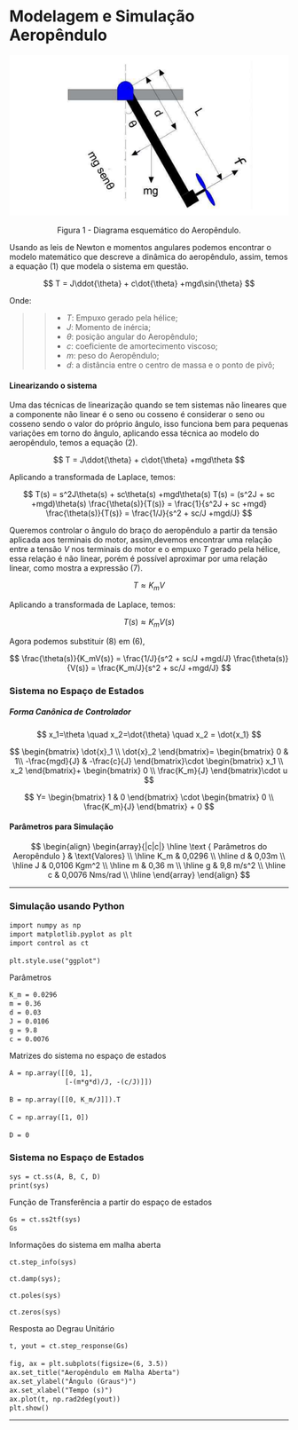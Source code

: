 
# Modelagem e Simulação Aeropêndulo

<center>
<div class="figure" >
  <img src="utils/aeropendulo.png">
  <p>Figura 1 - Diagrama esquemático do Aeropêndulo.</p>
</div>
</center>

Usando as leis de Newton e momentos angulares podemos encontrar o modelo matemático que descreve a dinâmica do aeropêndulo, assim, temos a equação $(1)$ que modela o sistema em questão.

$$
    T = J\ddot{\theta} + c\dot{\theta} +mgd\sin{\theta}
$$


Onde:

>> + $T$: Empuxo gerado pela hélice;
>> + $J$: Momento de inércia;
>> + $\theta$: posição angular do Aeropêndulo;
>> + $c$: coeficiente de amortecimento viscoso;
>> + $m$: peso do Aeropêndulo;
>> + $d$: a distância entre o centro de massa e o ponto de pivô;

#### Linearizando o sistema

Uma das técnicas de linearização quando se tem sistemas não lineares que a componente não linear é o seno ou cosseno é  considerar o seno ou cosseno sendo o valor do próprio ângulo, isso funciona bem para pequenas variações em torno do ângulo, aplicando essa técnica ao modelo do aeropêndulo, temos a equação $(2)$.

$$
    T = J\ddot{\theta} + c\dot{\theta} +mgd\theta
$$

Aplicando a transformada de Laplace, temos:

$$
    T(s) = s^2J\theta(s) + sc\theta(s) +mgd\theta(s)
    T(s) = (s^2J + sc +mgd)\theta(s)
    \frac{\theta(s)}{T(s)} = \frac{1}{s^2J + sc +mgd}
    \frac{\theta(s)}{T(s)} = \frac{1/J}{s^2 + sc/J +mgd/J}
$$

Queremos controlar o ângulo do braço do aeropêndulo  a partir da tensão aplicada aos terminais do motor, assim,devemos encontrar uma relação entre a tensão $V$ nos terminais do motor e o empuxo $T$ gerado pela hélice, essa relação é não linear, porém é possível aproximar por uma relação linear, como mostra a expressão $(7)$.

$$
    T \approx K_mV
$$

Aplicando a transformada de Laplace, temos:

$$
    T(s) \approx K_mV(s)
$$

Agora podemos substituir $(8)$ em $(6)$,

$$
    \frac{\theta(s)}{K_mV(s)} = \frac{1/J}{s^2 + sc/J +mgd/J}
    \frac{\theta(s)}{V(s)} = \frac{K_m/J}{s^2 + sc/J +mgd/J}
$$


### Sistema no Espaço de Estados

##### Forma Canônica de Controlador

$$
    x_1=\theta \quad x_2=\dot{\theta} \quad x_2 = \dot{x_1}
$$


$$
\begin{bmatrix}
    \dot{x}_1 \\
    \dot{x}_2
\end{bmatrix}=
\begin{bmatrix}
    0             & 1\\
    -\frac{mgd}{J} & -\frac{c}{J}
\end{bmatrix}\cdot 
\begin{bmatrix}
    x_1 \\
    x_2
\end{bmatrix}+
\begin{bmatrix}
    0 \\
    \frac{K_m}{J}
\end{bmatrix}\cdot u
$$

$$
Y= \begin{bmatrix}
    1 & 0
\end{bmatrix} \cdot
\begin{bmatrix}
    0 \\
    \frac{K_m}{J}
\end{bmatrix} + 0
$$


#### Parâmetros para Simulação

$$
\begin{align}
\begin{array}{|c|c|}                                        \hline
\text { Parâmetros do Aeropêndulo } & \text{Valores}      \\ \hline
K_m     &   0,0296                                        \\ \hline
d       &   0,03m                                         \\ \hline
J       &   0,0106 Kgm^2                                  \\ \hline
m       &   0,36 m                                        \\ \hline
g       &   9,8 m/s^2                                     \\ \hline
c       &   0,0076 Nms/rad                                \\ \hline
\end{array}
\end{align}
$$

---

### Simulação usando Python


```
import numpy as np
import matplotlib.pyplot as plt
import control as ct

plt.style.use("ggplot")
```

Parâmetros

```
K_m = 0.0296
m = 0.36
d = 0.03
J = 0.0106
g = 9.8
c = 0.0076
```

Matrizes do sistema no espaço de estados

```
A = np.array([[0, 1],
              [-(m*g*d)/J, -(c/J)]])

B = np.array([[0, K_m/J]]).T

C = np.array([1, 0])

D = 0
```

### Sistema no Espaço de Estados

```
sys = ct.ss(A, B, C, D)
print(sys)
```

Função de Transferência a partir do espaço de estados

```
Gs = ct.ss2tf(sys)
Gs
```

Informações do sistema em malha aberta

```
ct.step_info(sys)
```

```
ct.damp(sys);
```

```
ct.poles(sys)
```

```
ct.zeros(sys)
```

Resposta ao Degrau Unitário

```
t, yout = ct.step_response(Gs)

fig, ax = plt.subplots(figsize=(6, 3.5))
ax.set_title("Aeropêndulo em Malha Aberta")
ax.set_ylabel("Ângulo (Graus°)")
ax.set_xlabel("Tempo (s)")
ax.plot(t, np.rad2deg(yout))
plt.show()
```

---


